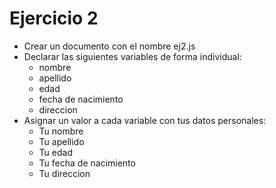 # Ejercicio 2

- Crear un documento con el nombre ej2.js
- Declarar las siguientes variables de forma individual:
  - nombre
  - apellido
  - edad
  - fecha de nacimiento
  - direccion
- Asignar un valor a cada variable con tus datos personales:
  - Tu nombre
  - Tu apellido
  - Tu edad
  - Tu fecha de nacimiento
  - Tu direccion